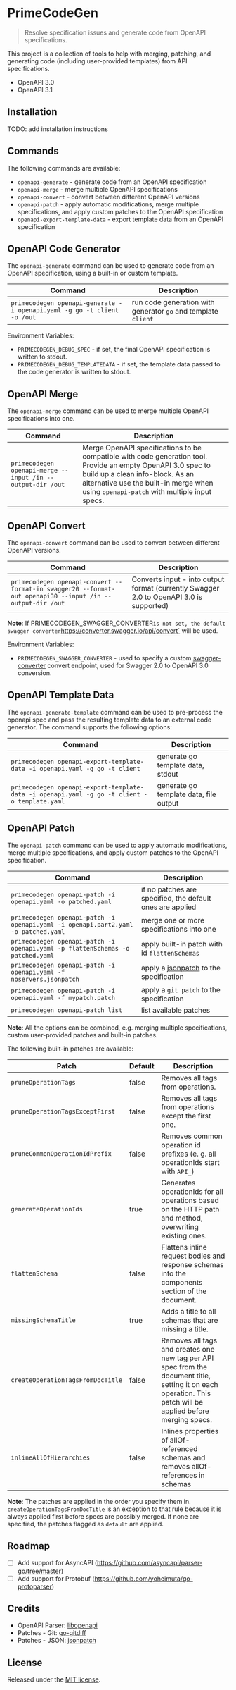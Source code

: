 # PrimeCodeGen

> Resolve specification issues and generate code from OpenAPI specifications.

This project is a collection of tools to help with merging, patching, and generating code (including user-provided templates) from API specifications.

- OpenAPI 3.0
- OpenAPI 3.1

## Installation

TODO: add installation instructions

## Commands

The following commands are available:

- `openapi-generate` - generate code from an OpenAPI specification
- `openapi-merge` - merge multiple OpenAPI specifications
- `openapi-convert` - convert between different OpenAPI versions
- `openapi-patch` - apply automatic modifications, merge multiple specifications, and apply custom patches to the OpenAPI specification
- `openapi-export-template-data` - export template data from an OpenAPI specification

## OpenAPI Code Generator

The `openapi-generate` command can be used to generate code from an OpenAPI specification, using a built-in or custom template.

| Command                                                                 | Description                                                   |
|-------------------------------------------------------------------------|---------------------------------------------------------------|
| `primecodegen openapi-generate -i openapi.yaml -g go -t client -o /out` | run code generation with generator `go` and template `client` |

Environment Variables:

- `PRIMECODEGEN_DEBUG_SPEC` - if set, the final OpenAPI specification is written to stdout.
- `PRIMECODEGEN_DEBUG_TEMPLATEDATA` - if set, the template data passed to the code generator is written to stdout.

## OpenAPI Merge

The `openapi-merge` command can be used to merge multiple OpenAPI specifications into one.

| Command                                                     | Description                                                                                                                                                                                                                               |
|-------------------------------------------------------------|-------------------------------------------------------------------------------------------------------------------------------------------------------------------------------------------------------------------------------------------|
| `primecodegen openapi-merge --input /in --output-dir /out ` | Merge OpenAPI specifications to be compatible with code generation tool. Provide an empty OpenAPI 3.0 spec to build up a clean info-block. As an alternative use the built-in merge when using `openapi-patch` with multiple input specs. |

## OpenAPI Convert

The `openapi-convert` command can be used to convert between different OpenAPI versions.

| Command                                                                                                     | Description                                                                             |
|-------------------------------------------------------------------------------------------------------------|-----------------------------------------------------------------------------------------|
| `primecodegen openapi-convert --format-in swagger20 --format-out openapi30 --input /in --output-dir /out  ` | Converts input - into output format (currently Swagger 2.0 to OpenAPI 3.0 is supported) |

**Note**: If PRIMECODEGEN_SWAGGER_CONVERTER` is not set, the default swagger converter `https://converter.swagger.io/api/convert` will be used.

Environment Variables:

- `PRIMECODEGEN_SWAGGER_CONVERTER` - used to specify a custom [swagger-converter](https://github.com/swagger-api/swagger-converter) convert endpoint, used for Swagger 2.0 to OpenAPI 3.0 conversion.

## OpenAPI Template Data

The `openapi-generate-template` command can be used to pre-process the openapi spec and pass the resulting template data to an external code generator.
The command supports the following options:

| Command                                                                                      | Description                            |
|----------------------------------------------------------------------------------------------|----------------------------------------|
| `primecodegen openapi-export-template-data -i openapi.yaml -g go -t client`                  | generate go template data, stdout      |
| `primecodegen openapi-export-template-data -i openapi.yaml -g go -t client -o template.yaml` | generate go template data, file output |

## OpenAPI Patch

The `openapi-patch` command can be used to apply automatic modifications, merge multiple specifications, and apply custom patches to the OpenAPI specification.

| Command                                                                            | Description                                                      |
|------------------------------------------------------------------------------------|------------------------------------------------------------------|
| `primecodegen openapi-patch -i openapi.yaml -o patched.yaml`                       | if no patches are specified, the default ones are applied        |
| `primecodegen openapi-patch -i openapi.yaml -i openapi.part2.yaml -o patched.yaml` | merge one or more specifications into one                        |
| `primecodegen openapi-patch -i openapi.yaml -p flattenSchemas -o patched.yaml`     | apply built-in patch with id `flattenSchemas`                    |
| `primecodegen openapi-patch -i openapi.yaml -f noservers.jsonpatch`                | apply a [jsonpatch](https://jsonpatch.com/) to the specification |
| `primecodegen openapi-patch -i openapi.yaml -f mypatch.patch`                      | apply a `git patch` to the specification                         |
| `primecodegen openapi-patch list`                                                  | list available patches                                           |

**Note**: All the options can be combined, e.g. merging multiple specifications, custom user-provided patches and built-in patches.

The following built-in patches are available:

| Patch                             | Default | Description                                                                                                                                                   |
|-----------------------------------|---------|---------------------------------------------------------------------------------------------------------------------------------------------------------------|
| `pruneOperationTags`              | false   | Removes all tags from operations.                                                                                                                             |
| `pruneOperationTagsExceptFirst`   | false   | Removes all tags from operations except the first one.                                                                                                        |
| `pruneCommonOperationIdPrefix`    | false   | Removes common operation id prefixes (e. g. all operationIds start with `API_`)                                                                               |
| `generateOperationIds`            | true    | Generates operationIds for all operations based on the HTTP path and method, overwriting existing ones.                                                       |
| `flattenSchema`                   | false   | Flattens inline request bodies and response schemas into the components section of the document.                                                              |
| `missingSchemaTitle`              | true    | Adds a title to all schemas that are missing a title.                                                                                                         |
| `createOperationTagsFromDocTitle` | false   | Removes all tags and creates one new tag per API spec from the document title, setting it on each operation. This patch will be applied before merging specs. |
| `inlineAllOfHierarchies`          | false   | Inlines properties of allOf-referenced schemas and removes allOf-references in schemas                                                                        |

**Note**: The patches are applied in the order you specify them in. `createOperationTagsFromDocTitle` is an exception to that rule because it is always applied first before specs are possibly merged. If none are specified, the patches flagged as `default` are applied. 

## Roadmap

- [ ] Add support for AsyncAPI (https://github.com/asyncapi/parser-go/tree/master)
- [ ] Add support for Protobuf (https://github.com/yoheimuta/go-protoparser)

## Credits

- OpenAPI Parser: [libopenapi](https://github.com/pb33f/libopenapi)
- Patches - Git: [go-gitdiff](https://github.com/bluekeyes/go-gitdiff)
- Patches - JSON: [jsonpatch](https://github.com/evanphx/json-patch)

## License

Released under the [MIT license](./LICENSE).

